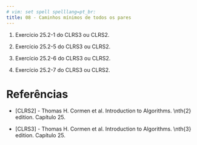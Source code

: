 ```yaml
---
# vim: set spell spelllang=pt_br:
title: 08 - Caminhos mínimos de todos os pares
---
```


1. Exercício 25.2-1 do CLRS3 ou CLRS2. <!-- + !-->

2. Exercício 25.2-5 do CLRS3 ou CLRS2. <!-- + !-->

3. Exercício 25.2-6 do CLRS3 ou CLRS2. <!-- + !-->

4. Exercício 25.2-7 do CLRS3 ou CLRS2. <!-- + !-->

# Referências

-   [CLRS2] - Thomas H. Cormen et al. Introduction to Algorithms. \nth{2} edition. Capítulo 25.

-   [CLRS3] - Thomas H. Cormen et al. Introduction to Algorithms. \nth{3} edition. Capítulo 25.
